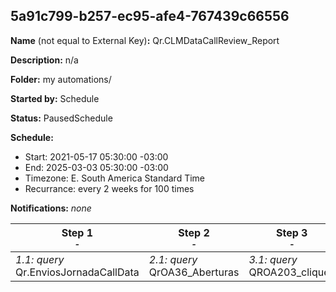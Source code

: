 ## 5a91c799-b257-ec95-afe4-767439c66556

**Name** (not equal to External Key)**:** Qr.CLMDataCallReview_Report

**Description:** n/a

**Folder:** my automations/

**Started by:** Schedule

**Status:** PausedSchedule

**Schedule:**

* Start: 2021-05-17 05:30:00 -03:00
* End: 2025-03-03 05:30:00 -03:00
* Timezone: E. South America Standard Time
* Recurrance: every 2 weeks for 100 times

**Notifications:** _none_


| Step 1<br>_<small>-</small>_ | Step 2<br>_<small>-</small>_ | Step 3<br>_<small>-</small>_ | Step 4<br>_<small>-</small>_ |
| --- | --- | --- | --- |
| _1.1: query_<br>Qr.EnviosJornadaCallData | _2.1: query_<br>QrOA36_Aberturas | _3.1: query_<br>QROA203_cliques | _4.1: query_<br>Qr.ReportCallData |
